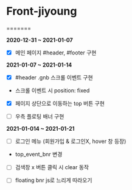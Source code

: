 
# Front-jiyoung
=======

**2020-12-31 ~ 2021-01-07**
- [x] 메인 페이지 #header, #footer 구현<br>

**2021-01-07 ~ 2021-01-14**   
- [x] #header .gnb 스크롤 이벤트 구현
- 스크롤 이벤트 시 position: fixed

- [x] 페이지 상단으로 이동하는 top 버튼 구현<br>

- [ ] 우측 플로팅 배너 구현<br>

**2021-01-014 ~ 2021-01-21**
- [ ] 로그인 메뉴 (회원가입 & 로그인X, hover 창 등장)
- top_event_bnr 변경

- [ ] 검색창 x 버튼 클릭 시 clear 동작<br>

- [ ] floating bnr js로 느리게 따라오기<br>
